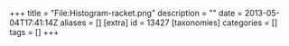 +++
title = "File:Histogram-racket.png"
description = ""
date = 2013-05-04T17:41:14Z
aliases = []
[extra]
id = 13427
[taxonomies]
categories = []
tags = []
+++


